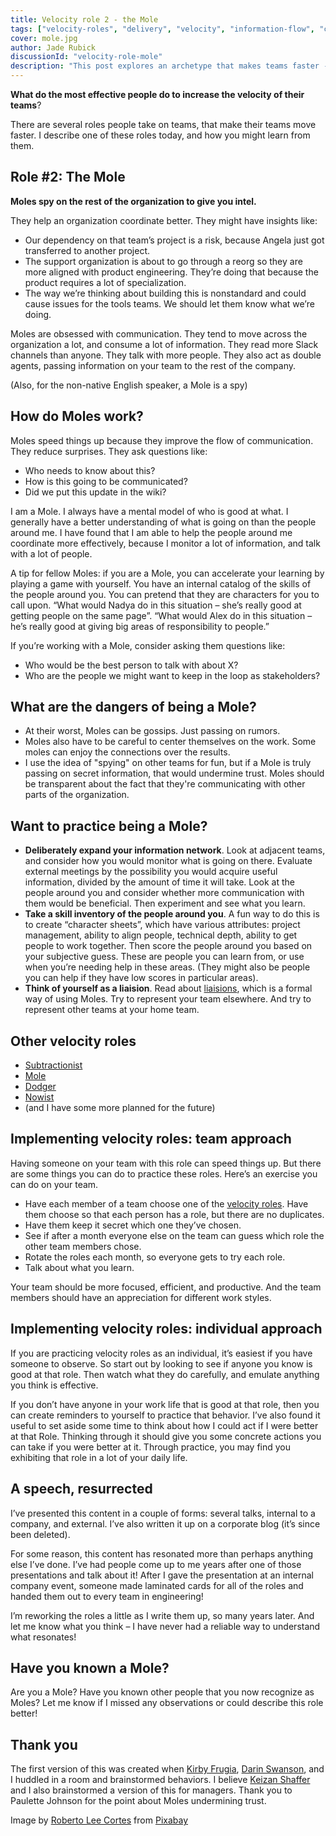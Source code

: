 ```yaml
---
title: Velocity role 2 - the Mole
tags: ["velocity-roles", "delivery", "velocity", "information-flow", "communication"]
cover: mole.jpg
author: Jade Rubick
discussionId: "velocity-role-mole"
description: "This post explores an archetype that makes teams faster -- the Mole. They give you intel."
---
```


**What do the most effective people do to increase the velocity of their teams**?

<re-img src="mole.jpg"></re-img>

There are several roles people take on teams, that make their teams move faster. I describe one of these roles today, and how you might learn from them. 


## Role #2: The Mole

**Moles spy on the rest of the organization to give you intel.** 

They help an organization coordinate better. They might have insights like:

* Our dependency on that team’s project is a risk, because Angela just got transferred to another project.
* The support organization is about to go through a reorg so they are more aligned with product engineering. They’re doing that because the product requires a lot of specialization.
* The way we’re thinking about building this is nonstandard and could cause issues for the tools teams. We should let them know what we’re doing.

Moles are obsessed with communication. They tend to move across the organization a lot, and consume a lot of information. They read more Slack channels than anyone. They talk with more people. They also act as double agents, passing information on your team to the rest of the company. 

(Also, for the non-native English speaker, a Mole is a spy)

<re-img src="mole-text.png" width="50%"></re-img>

## How do Moles work?

Moles speed things up because they improve the flow of communication. They reduce surprises. They ask questions like:

* Who needs to know about this?
* How is this going to be communicated?
* Did we put this update in the wiki?

I am a Mole. I always have a mental model of who is good at what. I generally have a better understanding of what is going on than the people around me. I have found that I am able to help the people around me coordinate more effectively, because I monitor a lot of information, and talk with a lot of people.

A tip for fellow Moles: if you are a Mole, you can accelerate your learning by playing a game with yourself. You have an internal catalog of the skills of the people around you. You can pretend that they are characters for you to call upon. “What would Nadya do in this situation – she’s really good at getting people on the same page”. “What would Alex do in this situation – he’s really good at giving big areas of responsibility to people.”

If you’re working with a Mole, consider asking them questions like:

* Who would be the best person to talk with about X?
* Who are the people we might want to keep in the loop as stakeholders?

## What are the dangers of being a Mole?

* At their worst, Moles can be gossips. Just passing on rumors.
* Moles also have to be careful to center themselves on the work. Some moles can enjoy the connections over the results.
* I use the idea of "spying" on other teams for fun, but if a Mole is truly passing on secret information, that would undermine trust. Moles should be transparent about the fact that they're communicating with other parts of the organization.

## Want to practice being a Mole? 

* **Deliberately expand your information network**. Look at adjacent teams, and consider how you would monitor what is going on there. Evaluate external meetings by the possibility you would acquire useful information, divided by the amount of time it will take. Look at the people around you and consider whether more communication with them would be beneficial. Then experiment and see what you learn.
* **Take a skill inventory of the people around you**. A fun way to do this is to create “character sheets”, which have various attributes: project management, ability to align people, technical depth, ability to get people to work together. Then score the people around you based on your subjective guess. These are people you can learn from, or use when you’re needing help in these areas. (They might also be people you can help if they have low scores in particular areas).
* **Think of yourself as a liaision**. Read about [liaisions](/liaison-model/), which is a formal way of using Moles. Try to represent your team elsewhere. And try to represent other teams at your home team.

## Other velocity roles

* [Subtractionist](/velocity-role-subtractionist/)
* [Mole](/velocity-role-mole/)
* [Dodger](/velocity-role-dodger/)
* [Nowist](/velocity-role-nowist/)
* (and I have some more planned for the future)

## Implementing velocity roles: team approach

Having someone on your team with this role can speed things up. But there are some things you can do to practice these roles. Here’s an exercise you can do on your team.

* Have each member of a team choose one of the [velocity roles](/tag/velocity-roles). Have them choose so that each person has a role, but there are no duplicates.
* Have them keep it secret which one they’ve chosen.
* See if after a month everyone else on the team can guess which role the other team members chose.
* Rotate the roles each month, so everyone gets to try each role.
* Talk about what you learn.

Your team should be more focused, efficient, and productive. And the team members should have an appreciation for different work styles. 

## Implementing velocity roles: individual approach

If you are practicing velocity roles as an individual, it’s easiest if you have someone to observe. So start out by looking to see if anyone you know is good at that role. Then watch what they do carefully, and emulate anything you think is effective.

If you don’t have anyone in your work life that is good at that role, then you can create reminders to yourself to practice that behavior. I’ve also found it useful to set aside some time to think about how I could act if I were better at that Role. Thinking through it should give you some concrete actions you can take if you were better at it. Through practice, you may find you exhibiting that role in a lot of your daily life.

## A speech, resurrected

I’ve presented this content in a couple of forms: several talks, internal to a company, and external. I’ve also written it up on a corporate blog (it’s since been deleted). 

For some reason, this content has resonated more than perhaps anything else I’ve done. I’ve had people come up to me years after one of those presentations and talk about it! After I gave the presentation at an internal company event, someone made laminated cards for all of the roles and handed them out to every team in engineering! 

I’m reworking the roles a little as I write them up, so many years later. And let me know what you think – I have never had a reliable way to understand what resonates!

## Have you known a Mole?

Are you a Mole? Have you known other people that you now recognize as Moles? Let me know if I missed any observations or could describe this role better!

## Thank you

The first version of this was created when [Kirby Frugia](https://www.linkedin.com/in/kfrugia/), [Darin Swanson](https://www.linkedin.com/in/darinswanson/), and I huddled in a room and brainstormed behaviors. I believe [Keizan Shaffer](https://www.linkedin.com/in/gusshaffer/) and I also brainstormed a version of this for managers. Thank you to Paulette Johnson for the point about Moles undermining trust.

Image by <a href="https://pixabay.com/users/lenzatic-15400574/?utm_source=link-attribution&utm_medium=referral&utm_campaign=image&utm_content=5821903">Roberto Lee Cortes</a> from <a href="https://pixabay.com//?utm_source=link-attribution&utm_medium=referral&utm_campaign=image&utm_content=5821903">Pixabay</a>

